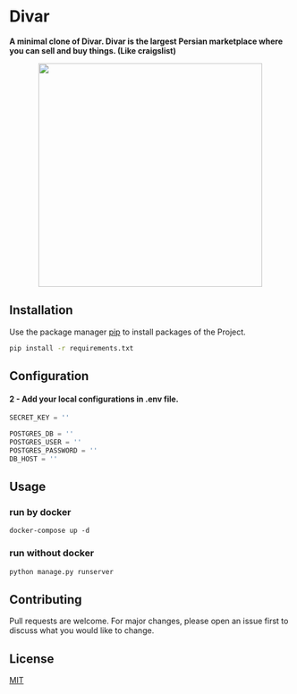 # Divar
**A minimal clone of Divar. Divar is the largest Persian marketplace where you can sell and buy things. (Like craigslist)**

<p align="center">
  <img 
    width="400"
    height="400"
    src=".README_images/a4e3ee4b.png"
  >
</p>




## Installation

Use the package manager [pip](https://pip.pypa.io/en/stable/) to install packages of the Project.

```bash
pip install -r requirements.txt
```

## Configuration


#### 2 - Add your local configurations in .env file.

```python
SECRET_KEY = ''

POSTGRES_DB = ''
POSTGRES_USER = ''
POSTGRES_PASSWORD = ''
DB_HOST = ''
```

## Usage

### run by docker
```
docker-compose up -d
```
### run without docker
```bash
python manage.py runserver
```

## Contributing

Pull requests are welcome. For major changes, please open an issue first to discuss what you would like to change.

## License

[MIT](https://choosealicense.com/licenses/mit/)